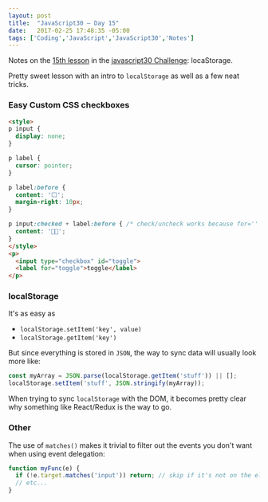 ```yaml
---
layout: post
title:  "JavaScript30 – Day 15"
date:   2017-02-25 17:48:35 -05:00
tags: ['Coding','JavaScript','JavaScript30','Notes']
---
```


Notes on the [15th lesson][git] in the [javascript30 Challenge][js30]: locaStorage.

Pretty sweet lesson with an intro to `localStorage` as well as a few neat tricks.

### Easy Custom CSS checkboxes

```html
<style>
p input {
  display: none;
}

p label {
  cursor: pointer;
}

p label:before {
  content: '⬜️';
  margin-right: 10px;
}

p input:checked + label:before { /* check/uncheck works because for='' on <label> */
  content: '🏃🏻';
}
</style>
<p>
  <input type="checkbox" id="toggle">
  <label for="toggle">toggle</label>
</p>
```

### localStorage

It's as easy as

* `localStorage.setItem('key', value)`
* `localStorage.getItem('key')`

But since everything is stored in `JSON`, the way to sync data will usually look more like:

```js
const myArray = JSON.parse(localStorage.getItem('stuff')) || [];
localStorage.setItem('stuff', JSON.stringify(myArray));
```

When trying to sync `localStorage` with the DOM, it becomes pretty clear why something like React/Redux is the way to go.

### Other

The use of `matches()` makes it trivial to filter out the events you don't want when using event delegation:

```js
function myFunc(e) {
  if (!e.target.matches('input')) return; // skip if it's not on the element you want
  // etc...
}
```

[js30]:https://javascript30.com
[git]:https://github.com/memoblue/JavaScript30/blob/master/15-localstorage/index.html
